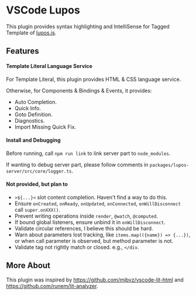 # VSCode Lupos

This plugin provides syntax highlighting and IntelliSense for Tagged Template of [lupos.js](https://github.com/pucelle/lupos.js).


## Features

#### Template Literal Language Service

For Template Literal, this plugin provides HTML & CSS language service.

Otherwise, for Components & Bindings & Events, it provides:

- Auto Completion.
- Quick Info.
- Goto Definition.
- Diagnostics.
- Import Missing Quick Fix.


#### Install and Debugging

Before running, call `npm run link` to link server part to `node_modules`.

If wanting to debug server part, please follow comments in `packages/lupos-server/src/core/logger.ts`.


#### Not provided, but plan to

- `>${...}<` slot content completion. Haven't find a way to do this.
- Ensure `onCreated`, `onReady`, `onUpdated`, `onConnected`, `onWillDisconnect` call `super.onXXX()`.
- Prevent writing operations inside `render`, `@watch`, `@computed`.
- If bound global listeners, ensure unbind it in `onWillDisconnect`.
- Validate circular references, I believe this should be hard.
- Warn about parameters lost tracking, like `items.map(({name}) => {...})`, or when call parameter is observed, but method parameter is not.
- Validate tag not rightly match or closed. e.g., `</div`.

## More About

This plugin was inspired by <https://github.com/mjbvz/vscode-lit-html> and <https://github.com/runem/lit-analyzer>.
